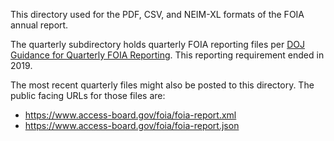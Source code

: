 This directory used for the PDF, CSV, and NEIM-XL formats of the FOIA annual report.

The quarterly subdirectory holds quarterly FOIA reporting files per [DOJ Guidance for Quarterly FOIA Reporting](https://www.justice.gov/oip/blog/guidance-quarterly-foia-reporting).  This reporting requirement ended in 2019.

The most recent quarterly files might also be posted to this directory.
The public facing URLs for those files are:
* https://www.access-board.gov/foia/foia-report.xml
* https://www.access-board.gov/foia/foia-report.json
